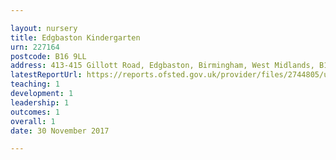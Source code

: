 ```yaml
---

layout: nursery
title: Edgbaston Kindergarten
urn: 227164
postcode: B16 9LL
address: 413-415 Gillott Road, Edgbaston, Birmingham, West Midlands, B16 9LL
latestReportUrl: https://reports.ofsted.gov.uk/provider/files/2744805/urn/227164.pdf
teaching: 1
development: 1
leadership: 1
outcomes: 1
overall: 1
date: 30 November 2017

---
```

